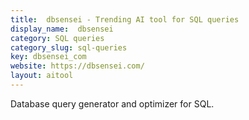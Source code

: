 ```yaml
---
title:  dbsensei - Trending AI tool for SQL queries
display_name:  dbsensei
category: SQL queries
category_slug: sql-queries
key: dbsensei_com
website: https://dbsensei.com/
layout: aitool
---
```


Database query generator and optimizer for SQL.
